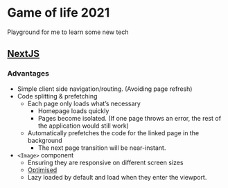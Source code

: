 # Game of life 2021

Playground for me to learn some new tech

## [NextJS](https://nextjs.org/learn)

### Advantages

- Simple client side navigation/routing. (Avoiding page refresh)
- Code splitting & prefetching
  - Each page only loads what’s necessary
    - Homepage loads quickly
    - Pages become isolated. (If one page throws an error, the rest of the application would still work)
  - Automatically prefetches the code for the linked page in the background
    - The next page transition will be near-instant.
- `<Image>` component
  - Ensuring they are responsive on different screen sizes
  - [Optimised](https://nextjs.org/docs/basic-features/image-optimization)
  - Lazy loaded by default and load when they enter the viewport.
